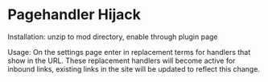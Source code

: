 # Pagehandler Hijack

Installation: unzip to mod directory, enable through plugin page


Usage: On the settings page enter in replacement terms for handlers that
show in the URL.  These replacement handlers will become active for inbound links,
existing links in the site will be updated to reflect this change.